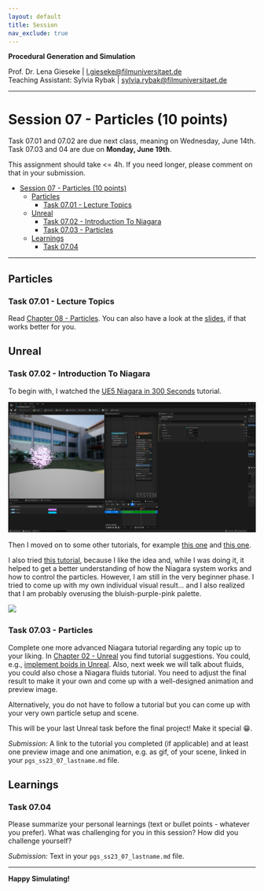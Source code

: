 ```yaml
---
layout: default
title: Session
nav_exclude: true
---
```


**Procedural Generation and Simulation**  


Prof. Dr. Lena Gieseke \| l.gieseke@filmuniversitaet.de  
Teaching Assistant: Sylvia Rybak \| sylvia.rybak@filmuniversitaet.de

---

# Session 07 - Particles (10 points)

Task 07.01 and 07.02 are due next class, meaning on Wednesday, June 14th. Task 07.03 and 04 are due on **Monday, June 19th**.

This assignment should take <= 4h. If you need longer, please comment on that in your submission.

* [Session 07 - Particles (10 points)](#session-07---particles-10-points)
    * [Particles](#particles)
        * [Task 07.01 - Lecture Topics](#task-0701---lecture-topics)
    * [Unreal](#unreal)
        * [Task 07.02 - Introduction To Niagara](#task-0702---introduction-to-niagara)
        * [Task 07.03 - Particles](#task-0703---particles)
    * [Learnings](#learnings)
        * [Task 07.04](#task-0704)


---

## Particles

### Task 07.01 - Lecture Topics

Read [Chapter 08 - Particles](../../02_scripts/pgs_ss23_07_dynamics_script.md). You can also have a look at the [slides](../../03_slides/pgs_ss23_07_slides.html), if that works better for you.


## Unreal

### Task 07.02 - Introduction To Niagara

To begin with, I watched the [UE5 Niagara in 300 Seconds](https://www.youtube.com/watch?v=Wxx_2ZLoKbI) tutorial.

<img src="img/task_07_01_niagara_tutorial_preview.png" width=600>

Then I moved on to some other tutorials, for example [this one](https://www.youtube.com/watch?v=04k9JDx-KTM) and [this one](https://www.youtube.com/watch?v=_6YbcMhfHWg&t=40s).

I also tried [this tutorial](https://www.youtube.com/watch?v=N3Bwa_urhG8), because I like the idea and, while I was doing it, it helped to get a better understanding of how the Niagara system works and how to control the particles. However, I am still in the very beginner phase. I tried to come up with my own individual visual result... and I also realized that I am probably overusing the bluish-purple-pink palette.

<img src="img/circular-ice-path.gif" width=600>

### Task 07.03 - Particles

Complete one more advanced Niagara tutorial regarding any topic up to your liking. In [Chapter 02 - Unreal](../../02_scripts/pgs_ss23_02_unreal_script.md#tutorials-1) you find tutorial suggestions. You could, e.g., [implement boids in Unreal](https://www.youtube.com/watch?v=9iDA6WMqEyQ). Also, next week we will talk about fluids, you could also chose a Niagara fluids tutorial. You need to adjust the final result to make it your own and come up with a well-designed animation and preview image.

Alternatively, you do not have to follow a tutorial but you can come up with your very own particle setup and scene.

This will be your last Unreal task before the final project! Make it special 😁.

*Submission:* A link to the tutorial you completed (if applicable) and at least one preview image and one animation, e.g. as gif, of your scene, linked in your `pgs_ss23_07_lastname.md` file.


## Learnings

### Task 07.04

Please summarize your personal learnings (text or bullet points - whatever you prefer). What was challenging for you in this session? How did you challenge yourself?

*Submission:* Text in your `pgs_ss23_07_lastname.md` file.

---

**Happy Simulating!**
